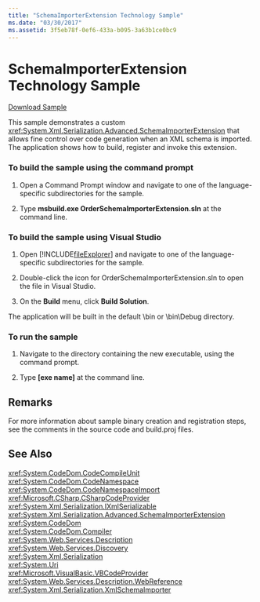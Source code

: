 ```yaml
---
title: "SchemaImporterExtension Technology Sample"
ms.date: "03/30/2017"
ms.assetid: 3f5eb78f-0ef6-433a-b095-3a63b1ce0bc9
---
```

# SchemaImporterExtension Technology Sample
[Download Sample](https://download.microsoft.com/download/4/7/B/47B2164C-E780-4B10-8DE4-2CB5B886E0A6/Technologies/Serialization/Xml%20Serialization/SchemaImporterExtension.zip.exe)  
  
 This sample demonstrates a custom <xref:System.Xml.Serialization.Advanced.SchemaImporterExtension> that allows fine control over code generation when an XML schema is imported. The application shows how to build, register and invoke this extension.  
  
### To build the sample using the command prompt  
  
1. Open a Command Prompt window and navigate to one of the language-specific subdirectories for the sample.  
  
2. Type **msbuild.exe OrderSchemaImporterExtension.sln** at the command line.  
  
### To build the sample using Visual Studio  
  
1. Open [!INCLUDE[fileExplorer](../../../includes/fileexplorer-md.md)] and navigate to one of the language-specific subdirectories for the sample.  
  
2. Double-click the icon for OrderSchemaImporterExtension.sln to open the file in Visual Studio.  
  
3. On the **Build** menu, click **Build Solution**.  
  
 The application will be built in the default \bin or \bin\Debug directory.  
  
### To run the sample  
  
1. Navigate to the directory containing the new executable, using the command prompt.  
  
2. Type **[exe name]** at the command line.  
  
## Remarks  
 For more information about sample binary creation and registration steps, see the comments in the source code and build.proj files.  
  
## See Also  
 <xref:System.CodeDom.CodeCompileUnit>  
 <xref:System.CodeDom.CodeNamespace>  
 <xref:System.CodeDom.CodeNamespaceImport>  
 <xref:Microsoft.CSharp.CSharpCodeProvider>  
 <xref:System.Xml.Serialization.IXmlSerializable>  
 <xref:System.Xml.Serialization.Advanced.SchemaImporterExtension>  
 <xref:System.CodeDom>  
 <xref:System.CodeDom.Compiler>  
 <xref:System.Web.Services.Description>  
 <xref:System.Web.Services.Discovery>  
 <xref:System.Xml.Serialization>  
 <xref:System.Uri>  
 <xref:Microsoft.VisualBasic.VBCodeProvider>  
 <xref:System.Web.Services.Description.WebReference>  
 <xref:System.Xml.Serialization.XmlSchemaImporter>
